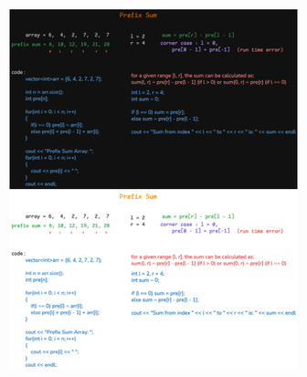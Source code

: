<img src="https://github.com/Tamiim-Iqbal/Everything-I-Learned/blob/main/02.%20Data%20Structures%20%26%20Algorithms/02.%20Algorithms/01.%20Sum/01.%20Prefix%20Sum/prefix-sum-dark.png#gh-dark-mode-only" />

<img src="https://github.com/Tamiim-Iqbal/Everything-I-Learned/blob/main/02.%20Data%20Structures%20%26%20Algorithms/02.%20Algorithms/01.%20Sum/01.%20Prefix%20Sum/prefix-sum.png#gh-light-mode-only" />